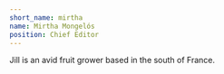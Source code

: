```yaml
---
short_name: mirtha
name: Mirtha Mongelós
position: Chief Editor
---
```

Jill is an avid fruit grower based in the south of France.
